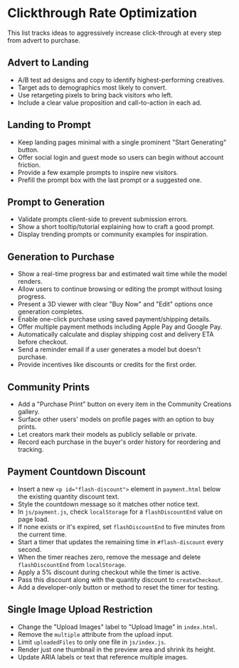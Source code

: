 # Clickthrough Rate Optimization

This list tracks ideas to aggressively increase click-through at every step from advert to purchase.

## Advert to Landing
- A/B test ad designs and copy to identify highest-performing creatives.
- Target ads to demographics most likely to convert.
- Use retargeting pixels to bring back visitors who left.
- Include a clear value proposition and call-to-action in each ad.

## Landing to Prompt
- Keep landing pages minimal with a single prominent "Start Generating" button.
- Offer social login and guest mode so users can begin without account friction.
- Provide a few example prompts to inspire new visitors.
- Prefill the prompt box with the last prompt or a suggested one.

## Prompt to Generation
- Validate prompts client-side to prevent submission errors.
- Show a short tooltip/tutorial explaining how to craft a good prompt.
- Display trending prompts or community examples for inspiration.

## Generation to Purchase
- Show a real-time progress bar and estimated wait time while the model renders.
- Allow users to continue browsing or editing the prompt without losing progress.
- Present a 3D viewer with clear "Buy Now" and "Edit" options once generation completes.
- Enable one-click purchase using saved payment/shipping details.
- Offer multiple payment methods including Apple Pay and Google Pay.
- Automatically calculate and display shipping cost and delivery ETA before checkout.
- Send a reminder email if a user generates a model but doesn't purchase.
- Provide incentives like discounts or credits for the first order.

## Community Prints
- Add a "Purchase Print" button on every item in the Community Creations gallery.
- Surface other users' models on profile pages with an option to buy prints.
- Let creators mark their models as publicly sellable or private.
- Record each purchase in the buyer's order history for reordering and tracking.

## Payment Countdown Discount
- Insert a new `<p id="flash-discount">` element in `payment.html` below the existing quantity discount text.
- Style the countdown message so it matches other notice text.
- In `js/payment.js`, check `localStorage` for a `flashDiscountEnd` value on page load.
- If none exists or it's expired, set `flashDiscountEnd` to five minutes from the current time.
- Start a timer that updates the remaining time in `#flash-discount` every second.
- When the timer reaches zero, remove the message and delete `flashDiscountEnd` from `localStorage`.
- Apply a 5% discount during checkout while the timer is active.
- Pass this discount along with the quantity discount to `createCheckout`.
- Add a developer-only button or method to reset the timer for testing.

## Single Image Upload Restriction
- Change the "Upload Images" label to "Upload Image" in `index.html`.
- Remove the `multiple` attribute from the upload input.
- Limit `uploadedFiles` to only one file in `js/index.js`.
- Render just one thumbnail in the preview area and shrink its height.
- Update ARIA labels or text that reference multiple images.
